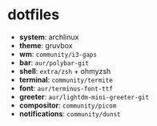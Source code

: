 # dotfiles

- **system**: archlinux
- **theme**: gruvbox
- **wm**: `community/i3-gaps`
- **bar**: `aur/polybar-git`
- **shell**: `extra/zsh` + ohmyzsh
- **terminal**: `community/termite`
- **font**: `aur/terminus-font-ttf`
- **greeter**: `aur/lightdm-mini-greeter-git`
- **compositor**: `community/picom`
- **notifications**: `community/dunst`

